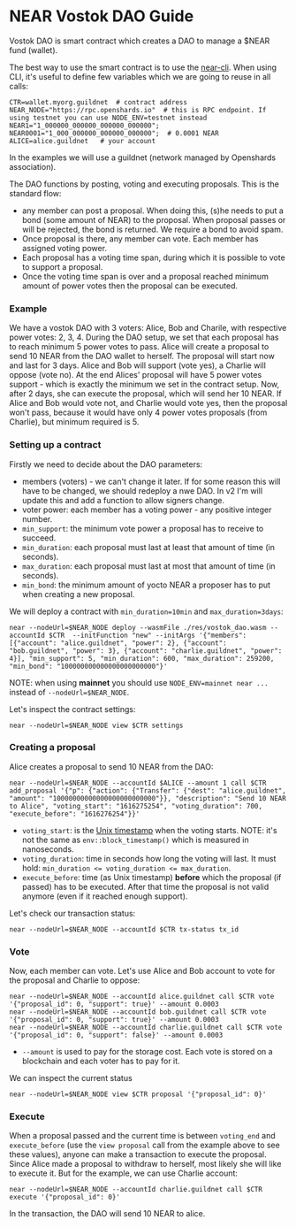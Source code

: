 # NEAR Vostok DAO Guide

Vostok DAO is smart contract which creates a DAO to manage a $NEAR fund (wallet).

The best way to use the smart contract is to use the [near-cli](https://www.npmjs.com/package/near-cli). When using CLI, it's useful to define few variables which we are going to reuse in all calls:

```
CTR=wallet.myorg.guildnet  # contract address
NEAR_NODE="https://rpc.openshards.io"  # this is RPC endpoint. If using testnet you can use NODE_ENV=testnet instead
NEAR1="1_000000_000000_000000_000000";
NEAR0001="1_000_000000_000000_000000";  # 0.0001 NEAR
ALICE=alice.guildnet   # your account
```

In the examples we will use a guildnet (network managed by Openshards association).

The DAO functions by posting, voting and executing proposals. This is the standard flow:
* any member can post a proposal. When doing this, (s)he needs to put a bond (some amount of NEAR) to the proposal. When proposal passes or will be rejected, the bond is returned. We require a bond to avoid spam.
* Once proposal is there, any member can vote. Each member has assigned voting power.
* Each proposal has a voting time span, during which it is possible to vote to support a proposal.
* Once the voting time span is over and a proposal reached minimum amount of power votes then the proposal can be executed.

### Example

We have a vostok DAO with 3 voters: Alice, Bob and Charile, with respective power votes: 2, 3, 4. During the DAO setup, we set that each proposal has to reach minimum 5 power votes to pass.
Alice will create a proposal to send 10 NEAR from the DAO wallet to herself. The proposal will start now and last for 3 days. Alice and Bob will support (vote yes), a Charlie will oppose (vote no). At the end Alices' proposal will have 5 power votes support - which is exactly the minimum we set in the contract setup. Now, after 2 days, she can execute the proposal, which will send her 10 NEAR.
If Alice and Bob would vote not, and Charlie would vote yes, then the proposal won't pass, because it would have only 4 power votes proposals (from Charlie), but minimum required is 5.


### Setting up a contract

Firstly we need to decide about the DAO parameters:
* members (voters) - we can't change it later. If for some reason this will have to be changed, we should redeploy a nwe DAO. In v2 I'm will update this and add a function to allow signers change.
* voter power: each member has a voting power - any positive integer number.
* `min_support`: the minimum vote power a proposal has to receive to succeed.
* `min_duration`: each proposal must last at least that amount of time (in seconds).
* `max_duration`: each proposal must last at most that amount of time (in seconds).
* `min_bond`: the minimum amount of yocto NEAR a proposer has to put when creating a new proposal.


We will deploy a contract with `min_duration=10min` and `max_duration=3days`:

```
near --nodeUrl=$NEAR_NODE deploy --wasmFile ./res/vostok_dao.wasm --accountId $CTR  --initFunction "new" --initArgs '{"members": [{"account": "alice.guildnet", "power": 2}, {"account": "bob.guildnet", "power": 3}, {"account": "charlie.guildnet", "power": 4}], "min_support": 5, "min_duration": 600, "max_duration": 259200, "min_bond": "100000000000000000000000"}'
```

NOTE:
when using **mainnet** you should use `NODE_ENV=mainnet near ...` instead of `--nodeUrl=$NEAR_NODE`.

Let's inspect the contract settings:

```
near --nodeUrl=$NEAR_NODE view $CTR settings
```

### Creating a proposal

Alice creates a proposal to send 10 NEAR from the DAO:

```
near --nodeUrl=$NEAR_NODE --accountId $ALICE --amount 1 call $CTR add_proposal '{"p": {"action": {"Transfer": {"dest": "alice.guildnet", "amount": "10000000000000000000000000"}}, "description": "Send 10 NEAR to Alice", "voting_start": "1616275254", "voting_duration": 700, "execute_before": "1616276254"}}'
```

* `voting_start`: is the [Unix timestamp](https://www.unixtimestamp.com/) when the voting starts. NOTE: it's not the same as `env::block_timestamp()` which is measured in nanoseconds.
* `voting_duration`: time in seconds how long the voting will last. It must hold: `min_duration <= voting_duration <= max_duration`.
* `execute_before`: time (as Unix timestamp) **before** which the proposal (if passed) has to be executed. After that time the proposal is not valid anymore (even if it reached enough support).

Let's check our transaction status:

```
near --nodeUrl=$NEAR_NODE --accountId $CTR tx-status tx_id
```

### Vote

Now, each member can vote. Let's use Alice and  Bob account to vote for the proposal and Charlie to oppose:
```
near --nodeUrl=$NEAR_NODE --accountId alice.guildnet call $CTR vote '{"proposal_id": 0, "support": true}' --amount 0.0003
near --nodeUrl=$NEAR_NODE --accountId bob.guildnet call $CTR vote '{"proposal_id": 0, "support": true}' --amount 0.0003
near --nodeUrl=$NEAR_NODE --accountId charlie.guildnet call $CTR vote '{"proposal_id": 0, "support": false}' --amount 0.0003
```

* `--amount` is used to pay for the storage cost. Each vote is stored on a blockchain and each voter has to pay for it.

We can inspect the current status
```
near --nodeUrl=$NEAR_NODE view $CTR proposal '{"proposal_id": 0}'
```

### Execute

When a proposal passed and the current time is between `voting_end` and `execute_before` (use the `view proposal` call from the example above to see these values), anyone can make a transaction to execute the proposal. Since Alice made a proposal to withdraw to herself, most likely she will like to execute it. But for the example, we can use Charlie account:

```
near --nodeUrl=$NEAR_NODE --accountId charlie.guildnet call $CTR execute '{"proposal_id": 0}'
```

In the transaction, the DAO will send 10 NEAR to alice.
